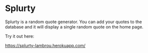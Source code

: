 # Splurty

Splurty is a random quote generator. You can add your quotes to the database and it will display a single random quote on the home page.

Try it out here:

https://splurty-lambrou.herokuapp.com/
